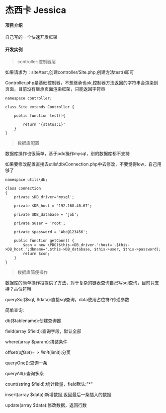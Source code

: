 # 杰西卡 Jessica

#### 项目介绍
自己写的一个快速开发框架

#### 开发实例

> controller:控制器层

如果请求为：site/test,创建controller/Site.php,创建方法test()即可

Controller.php是基础控制器，不想继承也ok,控制器方法返回的字符串会渲染到页面，目前没有继承页面渲染框架，只能返回字符串

```
namespace controller;

class Site extends Controller {

	public function test(){
		
		return '{status:1}'
	}
}

```

> 数据库配置

数据库操作也很简单，基于pdo操作mysql，别的数据库都不支持

如果要修改配置直接去utils\db\Connection.php中去修改，不要觉得low，自己用够了

```
namespace utils\db;

class Connection
{
    private $DB_driver='mysql';
    
    private $DB_host = '192.168.40.67';
    
    private $DB_database = 'job';
    
    private $user = 'root';
    
    private $password = 'Abc@123456';
    
    public function getConn() {
        $con = new \PDO($this->DB_driver.':host='.$this->DB_host.';dbname='.$this->DB_database, $this->user, $this->password);
        return $con;
    }
}
```

> 数据库简便操作

数据库的简单操作投提供了方法，对于复杂的链表查询自己写sql查询，目前只支持？占位符哦

querySql($sql, $data):直接sql查询，data使用占位符?传递参数

简单查询:

db($tablename):创建查询器

field(array $field):查询字段，默认全部

where(array $param):拼装条件

offset($offset)->limit($limit):分页

queryOne():查询一条

queryAll():查询多条

count(string $field):统计数量，field默认:"*"

insert(array $data):新增数据,返回最后一条插入的数据

update(array $data):修改数据，返回行数
